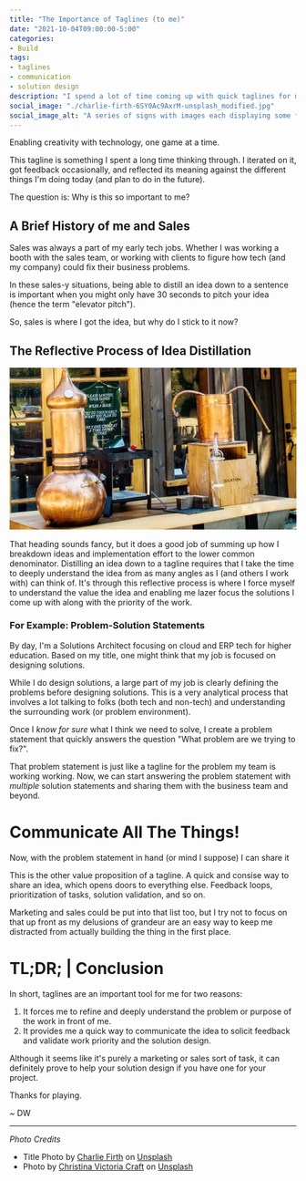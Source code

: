 ```yaml
---
title: "The Importance of Taglines (to me)"
date: "2021-10-04T09:00:00-5:00"
categories:
- Build
tags:
- taglines
- communication
- solution design
description: "I spend a lot of time coming up with quick taglines for my different projects and ideas, which seem like a distraction from actually building solutions. Why are taglines they so important to me and my process?"
social_image: "./charlie-firth-6SY0Ac9AxrM-unsplash_modified.jpg"
social_image_alt: "A series of signs with images each displaying some fo the text of a catch phase or tagline."
---
```

Enabling creativity with technology, one game at a time.

This tagline is something I spent a long time thinking through. I iterated on it, got feedback occasionally, and reflected its meaning against the different things I'm doing today (and plan to do in the future).

The question is: Why is this so important to me?

## A Brief History of me and Sales
Sales was always a part of my early tech jobs. Whether I was working a booth with the sales team, or working with clients to figure how tech (and my company) could fix their business problems. 

In these sales-y situations, being able to distill an idea down to a sentence is important when you might only have 30 seconds to pitch your idea (hence the term "elevator pitch"). 

So, sales is where I got the idea, but why do I stick to it now? 

## The Reflective Process of Idea Distillation

![Copper distilling equipment on a table outside of a rustic-looking store](christina-victoria-craft-szOqMDTqB7M-unsplash_modified.jpg)

That heading sounds fancy, but it does a good job of summing up how I breakdown ideas and implementation effort to the lower common denominator. Distilling an idea down to a tagline requires that I take the time to deeply understand the idea from as many angles as I (and others I work with) can think of. It's through this reflective process is where I force myself to understand the value the idea and enabling me lazer focus the solutions I come up with along with the priority of the work.

### For Example: Problem-Solution Statements
By day, I'm a Solutions Architect focusing on cloud and ERP tech for higher education. Based on my title, one might think that my job is focused on designing solutions. 

While I do design solutions, a large part of my job is clearly defining the problems before designing solutions. This is a very analytical process that involves a lot talking to folks (both tech and non-tech) and understanding the surrounding work (or problem environment). 

Once I _know for sure_ what I think we need to solve, I create a problem statement that quickly answers the  question "What problem are we trying to fix?". 

That problem statement is just like a tagline for the problem my team is working working. Now, we can start answering the problem statement with _multiple_ solution statements and sharing them with the business team and beyond.

# Communicate All The Things!
Now, with the problem statement in hand (or mind I suppose) I can share it

This is the other value proposition of  a tagline. A quick and consise way to share an idea, which opens doors to everything else. Feedback loops, prioritization of tasks, solution validation, and so on. 

Marketing and sales could be put into that list too, but I try not to focus on that up front as my delusions of grandeur are an easy way to keep me distracted from actually building the thing in the first place. 


# TL;DR; | Conclusion 
In short, taglines are an important tool for me for two reasons: 

1) It forces me to refine and deeply understand the problem or purpose of the work in front of me.
2) It provides me a quick way to communicate the idea to solicit feedback and validate work priority and the solution design. 

Although it seems like it's purely a marketing or sales sort of task, it can definitely prove to help your solution design if you have one for your project.

Thanks for playing. 

~ DW

---

_Photo Credits_

- Title Photo by <a href="https://unsplash.com/@charliefirth?utm_source=unsplash&utm_medium=referral&utm_content=creditCopyText">Charlie Firth</a> on <a href="https://unsplash.com/s/photos/catch-phrase?utm_source=unsplash&utm_medium=referral&utm_content=creditCopyText">Unsplash</a>
- Photo by <a href="https://unsplash.com/@victoriabcphotographer?utm_source=unsplash&utm_medium=referral&utm_content=creditCopyText">Christina Victoria Craft</a> on <a href="https://unsplash.com/s/photos/distill?utm_source=unsplash&utm_medium=referral&utm_content=creditCopyText">Unsplash</a>
  
  













